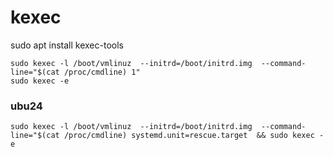 # kexec

sudo apt install kexec-tools

```
sudo kexec -l /boot/vmlinuz  --initrd=/boot/initrd.img  --command-line="$(cat /proc/cmdline) 1"
sudo kexec -e
```

### ubu24

```
sudo kexec -l /boot/vmlinuz  --initrd=/boot/initrd.img  --command-line="$(cat /proc/cmdline) systemd.unit=rescue.target  && sudo kexec -e
```
